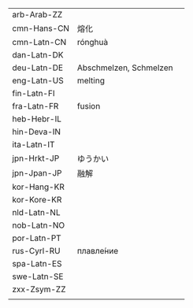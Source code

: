 | | | |
|-|-|-|
| arb-Arab-ZZ |  |  |
| cmn-Hans-CN | 熔化 |  |
| cmn-Latn-CN | rónghuà |  |
| dan-Latn-DK |  |  |
| deu-Latn-DE | Abschmelzen, Schmelzen |  |
| eng-Latn-US | melting |  |
| fin-Latn-FI |  |  |
| fra-Latn-FR | fusion |  |
| heb-Hebr-IL |  |  |
| hin-Deva-IN |  |  |
| ita-Latn-IT |  |  |
| jpn-Hrkt-JP | ゆうかい |  |
| jpn-Jpan-JP | 融解 |  |
| kor-Hang-KR |  |  |
| kor-Kore-KR |  |  |
| nld-Latn-NL |  |  |
| nob-Latn-NO |  |  |
| por-Latn-PT |  |  |
| rus-Cyrl-RU | плавле́ние |  |
| spa-Latn-ES |  |  |
| swe-Latn-SE |  |  |
| zxx-Zsym-ZZ |  |  |
|  |  |  |